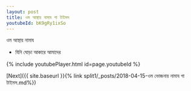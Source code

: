 ```yaml
---
layout: post
title: ওম আস্থায় নামায গা টাইমস
youtubeId: bK9gRy1ixSo
---
```

 
 
 ওম আস্থায় নামায  
 
 -  যিনি ঘোড়া আকারে আমাদের 
 
  
 
  
 
 
 
 
 
 


{% include youtubePlayer.html id=page.youtubeId %}
 
[Next]({{ site.baseurl }}{% link  split1/_posts/2018-04-15-ওম ভোজনায় নামায গা টাইমস.md%})
 
